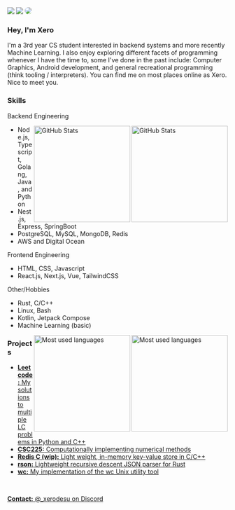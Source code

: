 <section>
  <a style="text-decoration: none;" href="https://github.com/dev-xero">
    <img src="https://img.shields.io/github/followers/dev-xero?logo=github&style=for-the-badge&logoColor=white&labelColor=131820&color=FFFFFF" />
  </a>
  <a style="text-decoration: none;" href="https://github.com/dev-xero">
    <img src="https://img.shields.io/github/stars/dev-xero?affiliations=OWNER%2CCOLLABORATOR&logo=github&style=for-the-badge&logoColor=white&labelColor=131820&color=FFFFFF" />
  </a>   
    <a style="text-decoration: none;" href="https://github.com/dev-xero">
    <img style="border-radius:10px" src="https://hits.sh/github.com/dev-xero/hits.svg?color=FFFFFF&labelColor=131820&style=for-the-badge&logo=stackblitz"/>
  </a>
</section>

<section>
  <h3><b>Hey, I'm Xero</b></h3>
  <p>
    I'm a 3rd year CS student interested in backend systems and more recently Machine Learning. I also enjoy exploring different facets of programming whenever I have the time to, some I've done in the past include: Computer Graphics, Android development, and general recreational programming (think tooling / interpreters). You can find me on most places online as Xero. Nice to meet you.
  </p>
</section>

<section>
  <h3>Skills</h3>
  <p>Backend Engineering</p>
  <a href="#gh-dark-mode-only">
    <img align="right" src="https://github-readme-stats.vercel.app/api?username=dev-xero&theme=dark&layout=compact&hide_border=true&bg_color=0D1117" height="220px" alt="GitHub Stats">
  </a>
  <a href="#gh-light-mode-only">
    <img align="right" src="https://github-readme-stats.vercel.app/api?username=dev-xero&theme=light&layout=compact&hide_border=true&title_color=131820" height="220px" alt="GitHub Stats">
  </a>
  <ul>
    <li>Node.js, Typescript, Golang, Java, and Python</li>
    <li>Nest.js, Express, SpringBoot</li>
    <li>PostgreSQL, MySQL, MongoDB, Redis</li>
    <li>AWS and Digital Ocean</li>
  </ul>
  <p>Frontend Engineering</p>
  <ul>
    <li>HTML, CSS, Javascript</li>
    <li>React.js, Next.js, Vue, TailwindCSS</li>
  </ul>
  <p>Other/Hobbies</p>
  <ul>
    <li>Rust, C/C++</li>
    <li>Linux, Bash</li>
    <li>Kotlin, Jetpack Compose</li>
    <li>Machine Learning (basic)</li>
  </ul>
  <a href="#gh-dark-mode-only">
    <img align="right" src="https://github-readme-stats.vercel.app/api/top-langs/?username=dev-xero&langs_count=10&v=174&theme=dark&layout=compact&hide_border=true&bg_color=0D1117" height="220px" alt="Most used languages">
  </a>
  <a href="#gh-light-mode-only">
    <img align="right" src="https://github-readme-stats.vercel.app/api/top-langs/?username=dev-xero&langs_count=10&v=174&theme=light&layout=compact&hide_border=true&title_color=131820" height="220px" alt="Most used languages">
  </a>
</section>

<section>
  <h3>Projects</h3>
  <ul>
    <li>
      <b><a href="https://github.com/dev-xero/leetcode">Leetcode</>:</b> My solutions to multiple LC problems in Python and C++
    </li>
    <li>
      <b><a href="https://github.com/dev-xero/csc225">CSC225</>:</b> Computationally implementing numerical methods
    </li>
    <li>
      <b><a href="https://github.com/dev-xero/redis-c">Redis C (wip)</>:</b> Light weight, in-memory key-value store in C/C++
    </li>
    <li>
      <b><a href="https://github.com/dev-xero/rson">rson</>:</b> Lightweight recursive descent JSON parser for Rust
    </li>
    <li>
      <b><a href="https://github.com/dev-xero/wc">wc</>:</b> My implementation of the wc Unix utility tool
    </li>
  </ul>
</section>

<br/>
<p>
  <b>Contact:</b> @_xerodesu on Discord
</p>
